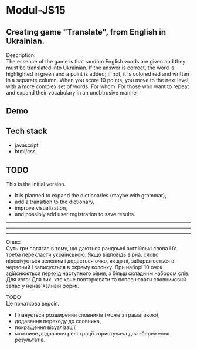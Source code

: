 # Modul-JS15
## Creating game "Translate", from English in Ukrainian.

Description:  
The essence of the game is that random English words are given and they must be translated into Ukrainian. If the answer is correct, the word is highlighted in green and a point is added; if not, it is colored red and written in a separate column.
When you score 10 points, you move to the next level, with a more complex set of words.
For whom:
For those who want to repeat and expand their vocabulary in an unobtrusive manner

Demo
--- 
## Tech stack
- javascript   
- html/css

## TODO   
This is the initial version.  
- It is planned to expand the dictionaries (maybe with grammar),   
- add a transition to the dictionary,  
- improve visualization,   
- and possibly add user registration to save results.
---   
--- 
---
Опис:  
Суть гри полягає в тому, що даються рандомні англійські слова і їх треба перекласти українською. Якщо відповідь вірна, слово підсвічується зеленим і додається очко, якщо ні, забарвлюється в червоний і записується в окрему колонку.
При наборі 10 очок здійснюється перехід наступного рівня, з більш складним набором слів.
Для кого:
Для тих, хто хоче повторювати та поповнювати словниковий запас у ненав'язливій формі.

TODO  
Це початкова версія.  
- Планується розширення словників (може з граматикою),   
- додавання переходу до словника,   
- покращення візуалізації,  
- можливе додавання реєстрації користувача для збереження результатів.
  

